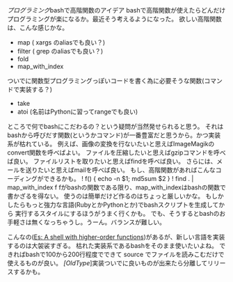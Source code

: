 *プログラミング*bashで高階関数のアイデア
bashで高階関数が使えたらどんだけプログラミングが楽になるか。最近そう考えるようになった。
欲しい高階関数は、こんな感じかな。

- map    ( xargs のaliasでも良い？)
- filter ( grep のaliasでも良い？)
- fold
- map_with_index

ついでに関数型プログラミングっぽいコードを書く為に必要そうな関数(コマンドで実装する？)
- take
- atoi (名前はPythonに習ってrangeでも良い)

ところで何でbashにこだわるの？という疑問が当然発せられると思う。
それはbashから呼びだす関数(というかコマンド)が一番豊富だと思うから。かつ実装系が枯れている。
例えば、画像の変換を行ないたいと思えばImageMagikのconvert関数を呼べばよい。
ファイルを圧縮したいと思えばgzipコマンドを呼べば良い。
ファイルリストを取りたいと思えばfindを呼べば良い。
さらには、メールを送りたいと思えばmailを呼べば良い。
もし、高階関数があればこんなコーディングができるかも。
! f() { echo -n $1; md5sum $2 }
! find . | map_with_index f
fがbashの関数である限り、map_with_indexはbashの関数で書かざるを得ない。
使うのは簡単だけど作るのはちょっと厳しいかな。
もしかしたらもっと強力な言語(RubyとかPythonとか)でbashスクリプトを生成してから
実行するスタイルにするほうがうまく行くかも。
でも、そうするとbashのお手軽さは無くなっちゃうし。うーん。バランスが難しい。

こんなの([Es: A shell with higher-order functions](http://www.webcom.com/~haahr/es/es-usenix-winter93.html))があるが、新しい言語を実装するのは大袈裟すぎる。
枯れた実装系であるbashをそのまま使いたいよね。
できればbashで100から200行程度でできて source でファイルを読みこむだけで使えるものが良い。
*[OldType*]実装ついでに良いものが出来たら分離してリリースするかも。
